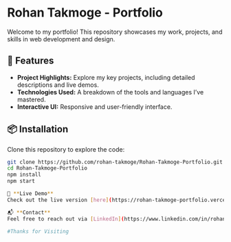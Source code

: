 # Rohan Takmoge - Portfolio

Welcome to my portfolio! This repository showcases my work, projects, and skills in web development and design.

## 🌟 Features
- **Project Highlights:** Explore my key projects, including detailed descriptions and live demos.
- **Technologies Used:** A breakdown of the tools and languages I’ve mastered.
- **Interactive UI:** Responsive and user-friendly interface.

## 📦 Installation
Clone this repository to explore the code:
```bash
git clone https://github.com/rohan-takmoge/Rohan-Takmoge-Portfolio.git
cd Rohan-Takmoge-Portfolio
npm install
npm start

🔗 **Live Demo**  
Check out the live version [here](https://rohan-takmoge-portfolio.vercel.app).

📬 **Contact**  
Feel free to reach out via [LinkedIn](https://www.linkedin.com/in/rohan-takmoge-141b52251/) or [Email](mailto:rohantakmoge19@gmail.com).

#Thanks for Visiting
